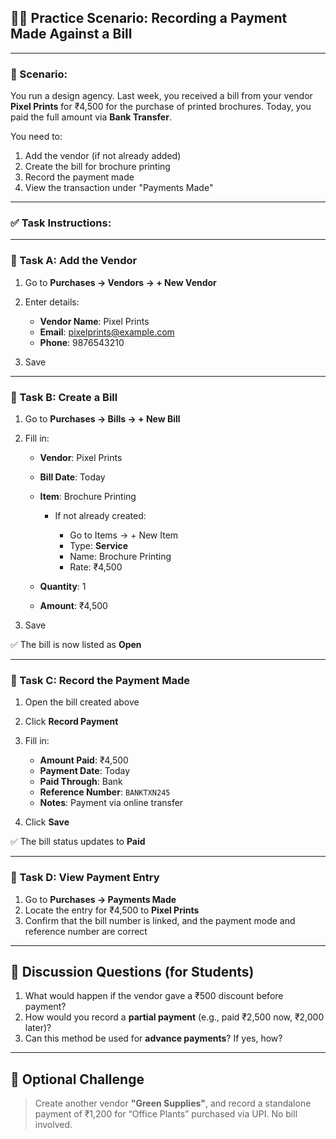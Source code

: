 ## 🧑‍💼 **Practice Scenario: Recording a Payment Made Against a Bill**

---

### 📘 Scenario:

You run a design agency. Last week, you received a bill from your vendor **Pixel Prints** for ₹4,500 for the purchase of printed brochures. Today, you paid the full amount via **Bank Transfer**.

You need to:

1. Add the vendor (if not already added)
2. Create the bill for brochure printing
3. Record the payment made
4. View the transaction under "Payments Made"

---

### ✅ Task Instructions:

---

### 🔹 Task A: Add the Vendor

1. Go to **Purchases → Vendors → + New Vendor**
2. Enter details:

   * **Vendor Name**: Pixel Prints
   * **Email**: [pixelprints@example.com](mailto:pixelprints@example.com)
   * **Phone**: 9876543210
3. Save

---

### 🔹 Task B: Create a Bill

1. Go to **Purchases → Bills → + New Bill**
2. Fill in:

   * **Vendor**: Pixel Prints
   * **Bill Date**: Today
   * **Item**: Brochure Printing

     * If not already created:

       * Go to Items → + New Item
       * Type: **Service**
       * Name: Brochure Printing
       * Rate: ₹4,500
   * **Quantity**: 1
   * **Amount**: ₹4,500
3. Save

✅ The bill is now listed as **Open**

---

### 🔹 Task C: Record the Payment Made

1. Open the bill created above
2. Click **Record Payment**
3. Fill in:

   * **Amount Paid**: ₹4,500
   * **Payment Date**: Today
   * **Paid Through**: Bank
   * **Reference Number**: `BANKTXN245`
   * **Notes**: Payment via online transfer
4. Click **Save**

✅ The bill status updates to **Paid**

---

### 🔹 Task D: View Payment Entry

1. Go to **Purchases → Payments Made**
2. Locate the entry for ₹4,500 to **Pixel Prints**
3. Confirm that the bill number is linked, and the payment mode and reference number are correct

---

## 🧠 Discussion Questions (for Students)

1. What would happen if the vendor gave a ₹500 discount before payment?
2. How would you record a **partial payment** (e.g., paid ₹2,500 now, ₹2,000 later)?
3. Can this method be used for **advance payments**? If yes, how?

---

## 📌 Optional Challenge

> Create another vendor **"Green Supplies"**, and record a standalone payment of ₹1,200 for “Office Plants” purchased via UPI. No bill involved.
